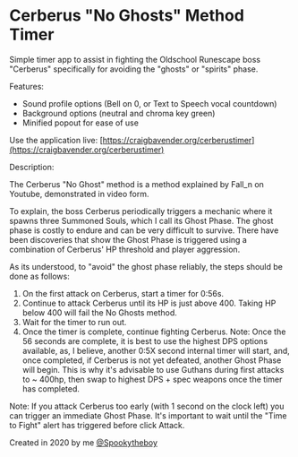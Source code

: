 # Cerberus "No Ghosts" Method Timer
Simple timer app to assist in fighting the Oldschool Runescape boss "Cerberus" specifically for avoiding the "ghosts" or "spirits" phase.

Features:
- Sound profile options (Bell on 0, or Text to Speech vocal countdown)
- Background options (neutral and chroma key green)
- Minified popout for ease of use

Use the application live: [https://craigbavender.org/cerberustimer](https://craigbavender.org/cerberustimer)

Description:

The Cerberus "No Ghost" method is a method explained by Fall_n on Youtube, demonstrated in video form.

To explain, the boss Cerberus periodically triggers a mechanic where it spawns three Summoned Souls, which I call its Ghost Phase. The ghost phase is costly to endure and can be very difficult to survive. There have been discoveries that show the Ghost Phase is triggered using a combination of Cerberus' HP threshold and player aggression.

As its understood, to "avoid" the ghost phase reliably, the steps should be done as follows:

1. On the first attack on Cerberus, start a timer for 0:56s.
2. Continue to attack Cerberus until its HP is just above 400. Taking HP below 400 will fail the No Ghosts method.
3. Wait for the timer to run out.
4. Once the timer is complete, continue fighting Cerberus.
Note: Once the 56 seconds are complete, it is best to use the highest DPS options available, as, I believe, another 0:5X second internal timer will start, and, once completed, if Cerberus is not yet defeated, another Ghost Phase will begin. This is why it's advisable to use Guthans during first attacks to ~ 400hp, then swap to highest DPS + spec weapons once the timer has completed.

Note: If you attack Cerberus too early (with 1 second on the clock left) you can trigger an immediate Ghost Phase. It's important to wait until the "Time to Fight" alert has triggered before click Attack.

Created in 2020 by me [@Spookytheboy](https://craigbavender.org)
